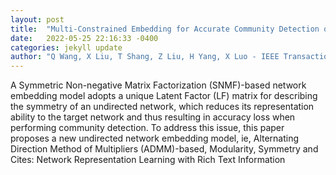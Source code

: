 ```yaml
---
layout: post
title:  "Multi-Constrained Embedding for Accurate Community Detection on Undirected Networks"
date:   2022-05-25 22:16:33 -0400
categories: jekyll update
author: "Q Wang, X Liu, T Shang, Z Liu, H Yang, X Luo - IEEE Transactions on Network , 2022"
---
```

A Symmetric Non-negative Matrix Factorization (SNMF)-based network embedding model adopts a unique Latent Factor (LF) matrix for describing the symmetry of an undirected network, which reduces its representation ability to the target network and thus resulting in accuracy loss when performing community detection. To address this issue, this paper proposes a new undirected network embedding model, ie, Alternating Direction Method of Multipliers (ADMM)-based, Modularity, Symmetry and  Cites: Network Representation Learning with Rich Text Information